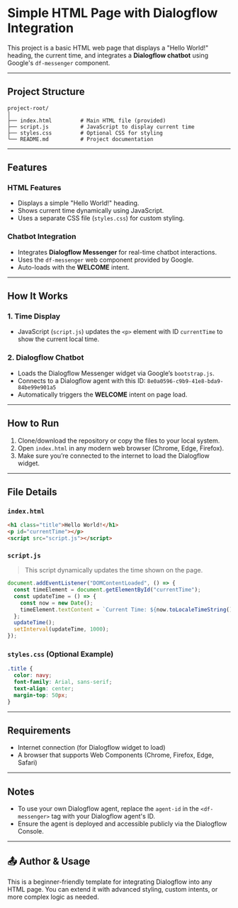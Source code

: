 

# Simple HTML Page with Dialogflow Integration

This project is a basic HTML web page that displays a "Hello World!" heading, the current time, and integrates a **Dialogflow chatbot** using Google's `df-messenger` component.

---

## Project Structure

```
project-root/
│
├── index.html         # Main HTML file (provided)
├── script.js          # JavaScript to display current time
├── styles.css         # Optional CSS for styling
└── README.md          # Project documentation
```

---

## Features

###  HTML Features

* Displays a simple "Hello World!" heading.
* Shows current time dynamically using JavaScript.
* Uses a separate CSS file (`styles.css`) for custom styling.

### Chatbot Integration

* Integrates **Dialogflow Messenger** for real-time chatbot interactions.
* Uses the `df-messenger` web component provided by Google.
* Auto-loads with the **WELCOME** intent.

---

## How It Works

### 1. **Time Display**

* JavaScript (`script.js`) updates the `<p>` element with ID `currentTime` to show the current local time.

### 2. **Dialogflow Chatbot**

* Loads the Dialogflow Messenger widget via Google’s `bootstrap.js`.
* Connects to a Dialogflow agent with this ID:
  `8e0a0596-c9b9-41e8-bda9-84be99e901a5`
* Automatically triggers the **WELCOME** intent on page load.

---

## How to Run

1. Clone/download the repository or copy the files to your local system.
2. Open `index.html` in any modern web browser (Chrome, Edge, Firefox).
3. Make sure you’re connected to the internet to load the Dialogflow widget.

---

## File Details

### `index.html`

```html
<h1 class="title">Hello World!</h1>
<p id="currentTime"></p>
<script src="script.js"></script>
```

### `script.js`

> This script dynamically updates the time shown on the page.

```js
document.addEventListener("DOMContentLoaded", () => {
  const timeElement = document.getElementById("currentTime");
  const updateTime = () => {
    const now = new Date();
    timeElement.textContent = `Current Time: ${now.toLocaleTimeString()}`;
  };
  updateTime();
  setInterval(updateTime, 1000);
});
```

### `styles.css` (Optional Example)

```css
.title {
  color: navy;
  font-family: Arial, sans-serif;
  text-align: center;
  margin-top: 50px;
}
```

---

##  Requirements

* Internet connection (for Dialogflow widget to load)
* A browser that supports Web Components (Chrome, Firefox, Edge, Safari)

---

##  Notes

* To use your own Dialogflow agent, replace the `agent-id` in the `<df-messenger>` tag with your Dialogflow agent's ID.
* Ensure the agent is deployed and accessible publicly via the Dialogflow Console.

---

## 📤 Author & Usage

This is a beginner-friendly template for integrating Dialogflow into any HTML page. You can extend it with advanced styling, custom intents, or more complex logic as needed.



